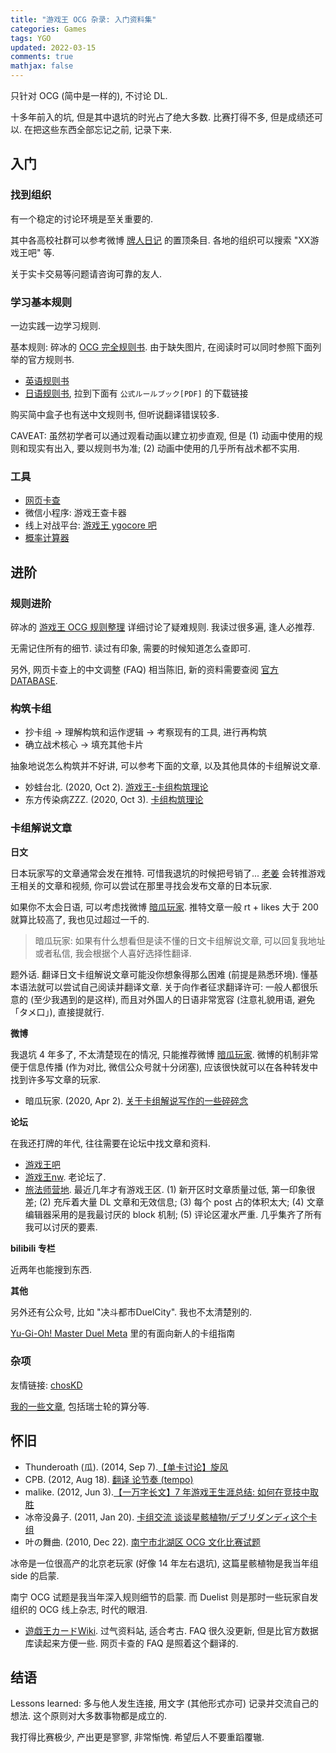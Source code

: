 ```yaml
---
title: "游戏王 OCG 杂录: 入门资料集"
categories: Games
tags: YGO
updated: 2022-03-15
comments: true
mathjax: false
---
```


只针对 OCG (简中是一样的), 不讨论 DL.

十多年前入的坑, 但是其中退坑的时光占了绝大多数. 比赛打得不多, 但是成绩还可以. 在把这些东西全部忘记之前, 记录下来.

<!-- more -->

## 入门

### 找到组织

有一个稳定的讨论环境是至关重要的.

其中各高校社群可以参考微博 [牌人日记](https://weibo.com/u/6681496765?profile_ftype=1&is_all=1#_0) 的置顶条目. 各地的组织可以搜索 "XX游戏王吧" 等.

关于实卡交易等问题请咨询可靠的友人.

### 学习基本规则

一边实践一边学习规则.

基本规则: 碎冰的 [OCG 完全规则书](https://ocg-rulebook.readthedocs.io/zh_CN/latest/). 由于缺失图片, 在阅读时可以同时参照下面列举的官方规则书.

- [英语规则书](https://www.yugioh-card.com/en/rulebook/)
- [日语规则书](https://www.yugioh-card.com/japan/howto/), 拉到下面有 `公式ルールブック[PDF]` 的下载链接

购买简中盒子也有送中文规则书, 但听说翻译错误较多.

CAVEAT: 虽然初学者可以通过观看动画以建立初步直观, 但是 (1) 动画中使用的规则和现实有出入, 要以规则书为准; (2) 动画中使用的几乎所有战术都不实用.

### 工具

- [网页卡查](https://www.ourocg.cn/)
- 微信小程序: 游戏王查卡器
- 线上对战平台: [游戏王 ygocore 吧](https://tieba.baidu.com/f?kw=游戏王ygocore)
- [概率计算器](https://x6ud.gitee.io/ygo-draw-simulator/)

## 进阶

### 规则进阶

碎冰的 [游戏王 OCG 规则整理](https://ocg-rule.readthedocs.io/zh_CN/latest/) 详细讨论了疑难规则. 我读过很多遍, 逢人必推荐.

无需记住所有的细节. 读过有印象, 需要的时候知道怎么查即可.

另外, 网页卡查上的中文调整 (FAQ) 相当陈旧, 新的资料需要查阅 [官方 DATABASE](https://www.db.yugioh-card.com/yugiohdb/card_search.action?request_locale=ja).

### 构筑卡组

- 抄卡组 -> 理解构筑和运作逻辑 -> 考察现有的工具, 进行再构筑
- 确立战术核心 -> 填充其他卡片

抽象地说怎么构筑并不好讲, 可以参考下面的文章, 以及其他具体的卡组解说文章.

- 妙蛙台北. (2020, Oct 2). [游戏王-卡组构筑理论](https://weibo.com/ttarticle/p/show?id=2309404555421116661820#_0)
- 东方传染病ZZZ. (2020, Oct 3). [卡组构筑理论](https://weibo.com/ttarticle/p/show?id=2309404555927511499006#_0)

### 卡组解说文章

**日文**

日本玩家写的文章通常会发在推特. 可惜我退坑的时候把号销了... [老姜](https://twitter.com/Gginger1995) 会转推游戏王相关的文章和视频, 你可以尝试在那里寻找会发布文章的日本玩家.

如果你不太会日语, 可以考虑找微博 [暗瓜玩家](https://weibo.com/u/7171874487?is_all=1). 推特文章一般 rt + likes 大于 200 就算比较高了, 我也见过超过一千的.

> 暗瓜玩家: 如果有什么想看但是读不懂的日文卡组解说文章, 可以回复我地址或者私信, 我会根据个人喜好选择性翻译.

题外话. 翻译日文卡组解说文章可能没你想象得那么困难 (前提是熟悉环境). 懂基本语法就可以尝试自己阅读并翻译文章. 关于向作者征求翻译许可: 一般人都很乐意的 (至少我遇到的是这样), 而且对外国人的日语非常宽容 (注意礼貌用语, 避免「タメ口」), 直接提就行.

**微博**

我退坑 4 年多了, 不太清楚现在的情况, 只能推荐微博 [暗瓜玩家](https://weibo.com/u/7171874487?is_all=1). 微博的机制非常便于信息传播 (作为对比, 微信公众号就十分闭塞), 应该很快就可以在各种转发中找到许多写文章的玩家.

- 暗瓜玩家. (2020, Apr 2). [关于卡组解说写作的一些碎碎念](https://weibo.com/ttarticle/p/show?id=2309404489293035864256#_0)

**论坛**

在我还打牌的年代, 往往需要在论坛中找文章和资料.

- [游戏王吧](https://tieba.baidu.com/f?kw=游戏王&ie=utf-8)
- [游戏王nw](https://bbs.newwise.com/forum-8-1.html). 老论坛了.
- [旅法师营地](https://www.iyingdi.com/web/article/yugioh?seed=16&tagid=16). 最近几年才有游戏王区. (1) 新开区时文章质量过低, 第一印象很差; (2) 充斥着大量 DL 文章和无效信息; (3) 每个 post 占的体积太大; (4) 文章编辑器采用的是我最讨厌的 block 机制; (5) 评论区灌水严重. 几乎集齐了所有我可以讨厌的要素.

**bilibili 专栏**

近两年也能搜到东西.

**其他**

另外还有公众号, 比如 "决斗都市DuelCity". 我也不太清楚别的.

[Yu-Gi-Oh! Master Duel Meta](https://www.masterduelmeta.com/) 里的有面向新人的卡组指南

### 杂项

友情链接: [chosKD](https://space.bilibili.com/10922568/)

[我的一些文章](http://mp.weixin.qq.com/mp/homepage?__biz=MzIyNzU0MTMyNw==&hid=1&sn=01521bfc9313f0f1275dc3cfe754069c#wechat_redirect), 包括瑞士轮的算分等.

## 怀旧

- Thunderoath (瓜). (2014, Sep 7).[【单卡讨论】旋风](https://tieba.baidu.com/p/3280592994)
- CPB. (2012, Aug 18). [翻译 论节奏 (tempo)](https://bbs.newwise.com/thread-646552-1-1.html)
- malike. (2012, Jun 3).[【一万字长文】7 年游戏王生涯总结: 如何在竞技中取胜 ](https://bbs.newwise.com/forum.php?mod=viewthread&tid=594988)
- 冰帝没鼻子. (2011, Jan 20). [卡组交流 谈谈星骸植物/デブリダンディ这个卡组](http://www.cnocg.com/bbs/forum.php?mod=viewthread&tid=289726)
- 叶の舞曲. (2010, Dec 22). [南宁市北湖区 OCG 文化比赛试题](http://www.duelist.cn/vol.2/11.htm)

冰帝是一位很高产的北京老玩家 (好像 14 年左右退坑), 这篇星骸植物是我当年组 side 的启蒙. 

南宁 OCG 试题是我当年深入规则细节的启蒙. 而 Duelist 则是那时一些玩家自发组织的 OCG 线上杂志, 时代的眼泪.

- [遊戯王カードWiki](https://yugioh-wiki.net/). 过气资料站, 适合考古. FAQ 很久没更新, 但是比官方数据库读起来方便一些. 网页卡查的 FAQ 是照着这个翻译的.

## 结语

Lessons learned: 多与他人发生连接, 用文字 (其他形式亦可) 记录并交流自己的想法. 这个原则对大多数事物都是成立的. 

我打得比赛极少, 产出更是寥寥, 非常惭愧. 希望后人不要重蹈覆辙.